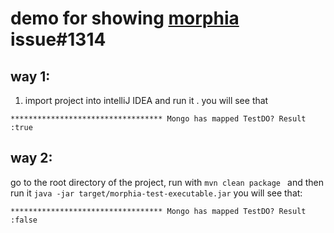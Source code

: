 # demo for showing [morphia](https://github.com/MorphiaOrg/morphia) issue#1314 

## way 1:
1. import project into intelliJ IDEA and run it . you will see that  
```
********************************** Mongo has mapped TestDO? Result :true
```


## way 2:
go to the root directory of the project, run with ```mvn clean package ```
and then run it ```java -jar target/morphia-test-executable.jar```
you will see that:
```
********************************** Mongo has mapped TestDO? Result :false
```

